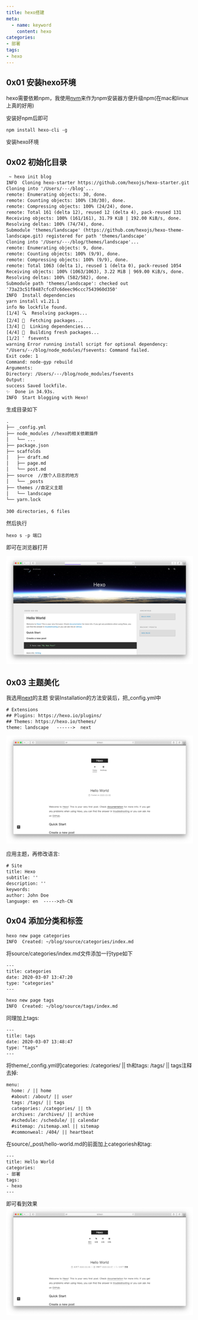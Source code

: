 ```yaml
---
title: hexo搭建
meta:
  - name: keyword
    content: hexo
categories:
- 部署 
tags:
- hexo
---
```


## 0x01 安装hexo环境
hexo需要依赖npm，我使用[nvm](https://github.com/nvm-sh/nvm)来作为npm安装器方便升级npm(在mac和linux上真的好用)

安装好npm后即可
```
npm install hexo-cli -g
```
安装hexo环境

## 0x02 初始化目录
```
 ~ hexo init blog
INFO  Cloning hexo-starter https://github.com/hexojs/hexo-starter.git
Cloning into '/Users/---/blog'...
remote: Enumerating objects: 30, done.
remote: Counting objects: 100% (30/30), done.
remote: Compressing objects: 100% (24/24), done.
remote: Total 161 (delta 12), reused 12 (delta 4), pack-reused 131
Receiving objects: 100% (161/161), 31.79 KiB | 192.00 KiB/s, done.
Resolving deltas: 100% (74/74), done.
Submodule 'themes/landscape' (https://github.com/hexojs/hexo-theme-landscape.git) registered for path 'themes/landscape'
Cloning into '/Users/---/blog/themes/landscape'...
remote: Enumerating objects: 9, done.
remote: Counting objects: 100% (9/9), done.
remote: Compressing objects: 100% (9/9), done.
remote: Total 1063 (delta 1), reused 1 (delta 0), pack-reused 1054
Receiving objects: 100% (1063/1063), 3.22 MiB | 969.00 KiB/s, done.
Resolving deltas: 100% (582/582), done.
Submodule path 'themes/landscape': checked out '73a23c51f8487cfcd7c6deec96ccc7543960d350'
INFO  Install dependencies
yarn install v1.21.1
info No lockfile found.
[1/4] 🔍  Resolving packages...
[2/4] 🚚  Fetching packages...
[3/4] 🔗  Linking dependencies...
[4/4] 🔨  Building fresh packages...
[1/2] ⠁ fsevents
warning Error running install script for optional dependency: "/Users/--/blog/node_modules/fsevents: Command failed.
Exit code: 1
Command: node-gyp rebuild
Arguments:
Directory: /Users/---/blog/node_modules/fsevents
Output:
success Saved lockfile.
✨  Done in 34.93s.
INFO  Start blogging with Hexo!
```
生成目录如下
```
.
├── _config.yml
├── node_modules //hexo的相关依赖插件
│   └── ...
├── package.json
├── scaffolds
│   ├── draft.md
│   ├── page.md
│   └── post.md
├── source  //放个人日志的地方
│   └── _posts
├── themes //自定义主题
│   └── landscape
└── yarn.lock

300 directories, 6 files
```

然后执行
```
hexo s -p 端口
```
即可在浏览器打开

![](./1.png)
## 0x03 主题美化
我选用[next](https://github.com/theme-next/hexo-theme-next)的主题
安装Installation的方法安装后，把_config.yml中
```
# Extensions
## Plugins: https://hexo.io/plugins/
## Themes: https://hexo.io/themes/
theme: landscape   ------>  next
```
![](./2.png)

应用主题，再修改语言:
```
# Site
title: Hexo
subtitle: ''
description: ''
keywords:
author: John Doe
language: en  ----->zh-CN
```

## 0x04 添加分类和标签
```
hexo new page categories
INFO  Created: ~/blog/source/categories/index.md
```
将source/categories/index.md文件添加一行type如下
```
---
title: categories
date: 2020-03-07 13:47:20
type: "categories"
---
```
```
hexo new page tags
INFO  Created: ~/blog/source/tags/index.md
```
同理加上tags:
```
---
title: tags
date: 2020-03-07 13:48:47
type: "tags"
---
```
将theme/_config.yml的categories: /categories/ || th和tags: /tags/ || tags注释去掉:
```
menu:
  home: / || home
  #about: /about/ || user
  tags: /tags/ || tags
  categories: /categories/ || th
  archives: /archives/ || archive
  #schedule: /schedule/ || calendar
  #sitemap: /sitemap.xml || sitemap
  #commonweal: /404/ || heartbeat
```
在source/_post/hello-world.md的前面加上categoriesh和tag:
```
---
title: Hello World
categories:
- 部署 
tags:
- hexo
---
```
即可看到效果
![](./3.png)